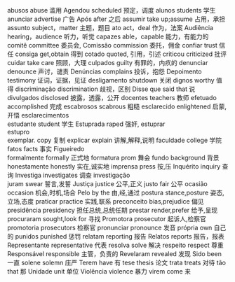 








abusos	abuse	滥用
Agendou	scheduled	预定，调度
alunos	students	学生
anunciar	advertise	广告
Após	after	之后
assumir	take up;assume	占用，承担
assunto	subject，matter	主题，题目
ato	act，deal	作为，法案
Audiência	hearing，audience	听力，听觉
capazes	able，capable	能力，有能力的
comitê	committee	委员会,
Comissão	commission	委托，佣金
confiar	trust	信任
consiga	get,obtain	得到
cotado	quoted,	引用，引述
criticou	criticized	批评
cuidar	take care	照顾，大理
culpados	guilty	有罪的，内疚的
denunciar	denounce	声讨，谴责
Denúncias	complains	投诉，抱怨
Depoimento	testimony	证词，证据，见证
desligamento	shutdown	关闭
dignos	worthy	值得
discriminação	discrimination	歧视，区别
Disse que	said that	说
divulgados	disclosed	披露，透露，公开
docentes	teachers	教师
efetuado	accomplished	完成
escabrosos	scabrous	粗糙
esclarecido	enlightened	启蒙,开悟
esclarecimentos		
estudante	student	学生
Estuprada	raped	强奸,
estuprar		
estupro		
exemplar.	copy	复制
explicar	explain	讲解,解释,说明
faculdade	college	学院
fatos	facts	事实
Figueiredo		
formalmente	formally	正式地
formatura	prom	舞会
fundo	background	背景
honestamente	honestly	实在,诚实地
imprensa	press	按,压
Inquérito	inquiry	查询
Investiga	investigates	调查
investigação		
juram	swear	誓言,发誓
Justiça	justice	公平,正义
justo	fair	公平
ocasião	occasion	机会,时机,场合
Pelo	by the	由,经,通过
postura	stance,posture	姿态,立场,态度
praticar	practice	实践,联系
preconceito	bias,prejudice	偏见
presidência	presidency	担任总统,总统任期
prestar	render,prefer	给予,呈现
procuraram	sought,look for	寻找
Promotora	prosecutor	起诉人,检察官
promotoria	prosecutors	检察官
pronunciar	pronounce	发音
própria	own	自己的
punidos	punished	惩罚
relatam	reporting	报告
Relatos	reports	报告，报表
Representante	representative	代表
resolva	solve	解决
respeito	respect	尊重
Responsável	responsible	主管，负责的
Revelaram	revealed	发现
Sido	been	一直
solene	solemn	庄严
Terem 	have	有 
tese	thesis	论文
trata	treats	对待
tão	that	那
Unidade	unit	单位
Violência	violence	暴力
virem	come	来





